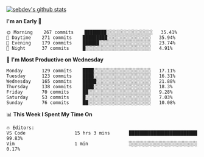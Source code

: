 [![sebdev's github stats](https://github-readme-stats.vercel.app/api?username=sebdeveloper6952)](https://github.com/anuraghazra/github-readme-stats)
<!--START_SECTION:waka-->
**I'm an Early 🐤** 

```text
🌞 Morning    267 commits    ████████░░░░░░░░░░░░░░░░░   35.41% 
🌆 Daytime    271 commits    █████████░░░░░░░░░░░░░░░░   35.94% 
🌃 Evening    179 commits    ██████░░░░░░░░░░░░░░░░░░░   23.74% 
🌙 Night      37 commits     █░░░░░░░░░░░░░░░░░░░░░░░░   4.91%

```
📅 **I'm Most Productive on Wednesday** 

```text
Monday       129 commits    ████░░░░░░░░░░░░░░░░░░░░░   17.11% 
Tuesday      123 commits    ████░░░░░░░░░░░░░░░░░░░░░   16.31% 
Wednesday    165 commits    █████░░░░░░░░░░░░░░░░░░░░   21.88% 
Thursday     138 commits    ████░░░░░░░░░░░░░░░░░░░░░   18.3% 
Friday       70 commits     ██░░░░░░░░░░░░░░░░░░░░░░░   9.28% 
Saturday     53 commits     █░░░░░░░░░░░░░░░░░░░░░░░░   7.03% 
Sunday       76 commits     ██░░░░░░░░░░░░░░░░░░░░░░░   10.08%

```


📊 **This Week I Spent My Time On** 

```text
🔥 Editors: 
VS Code                  15 hrs 3 mins       █████████████████████████   99.83% 
Vim                      1 min               ░░░░░░░░░░░░░░░░░░░░░░░░░   0.17%

```


<!--END_SECTION:waka-->
